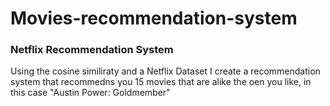 # Movies-recommendation-system
### Netflix Recommendation System

Using the cosine similiraty and a Netflix Dataset I create a recommendation system that recommedns you 15 movies that are alike the oen you like, in this case "Austin Power: Goldmember" 
